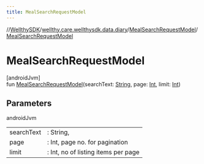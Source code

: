 ```yaml
---
title: MealSearchRequestModel
---
```

//[WellthySDK](../../../index.html)/[wellthy.care.wellthysdk.data.diary](../index.html)/[MealSearchRequestModel](index.html)/[MealSearchRequestModel](-meal-search-request-model.html)



# MealSearchRequestModel



[androidJvm]\
fun [MealSearchRequestModel](-meal-search-request-model.html)(searchText: [String](https://kotlinlang.org/api/latest/jvm/stdlib/kotlin/-string/index.html), page: [Int](https://kotlinlang.org/api/latest/jvm/stdlib/kotlin/-int/index.html), limit: [Int](https://kotlinlang.org/api/latest/jvm/stdlib/kotlin/-int/index.html))



## Parameters


androidJvm

| | |
|---|---|
| searchText | : String, |
| page | : Int, page no. for pagination |
| limit | : Int, no of listing items per page |




